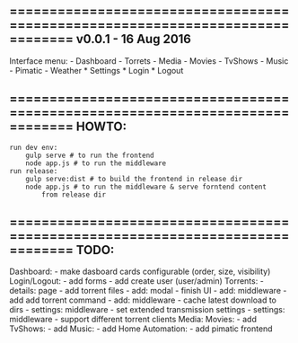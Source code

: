 ==============================================================================
v0.0.1 - 16 Aug 2016
------------------------------------------------------------------------------
Interface menu:
	- Dashboard
	- Torrets
	- Media
		- Movies
		- TvShows
		- Music
	- Pimatic
	- Weather
	* Settings
	* Login
	* Logout

==============================================================================
HOWTO:
------------------------------------------------------------------------------
	run dev env:
		gulp serve # to run the frontend
		node app.js # to run the middleware
	run release:
		gulp serve:dist # to build the frontend in release dir
		node app.js # to run the middleware & serve forntend content 
			from release dir

==============================================================================
TODO:
------------------------------------------------------------------------------
Dashboard:
	- make dasboard cards configurable (order, size, visibility)
Login/Logout:
	- add forms
	- add create user (user/admin)
Torrents:
	- details: page - add torrent files
	- add: modal - finish UI
	- add: middleware - add add torrent command
	- add: middleware - cache latest download to dirs
	- settings: middleware - set extended transmission settings
	- settings: middleware - support different torrent clients
Media:
	Movies:
		- add
	TvShows:
		- add
	Music:
		- add
Home Automation:
	- add pimatic frontend
